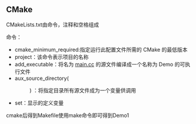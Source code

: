 ## CMake

CMakeLists.txt由命令，注释和空格组成

命令：

- cmake_minimum_required:指定运行此配置文件所需的 CMake 的最低版本
- project：该命令表示项目的名称 
- add_executable：将名为 [main.cc](http://main.cc/) 的源文件编译成一个名称为 Demo 的可执行文件
- aux_source_directory(<dir><variable>) ：将指定目录所有源文件成为一个变量供调用
- set：显示的定义变量

cmake后得到Makefile使用make命令即可得到Demo1

